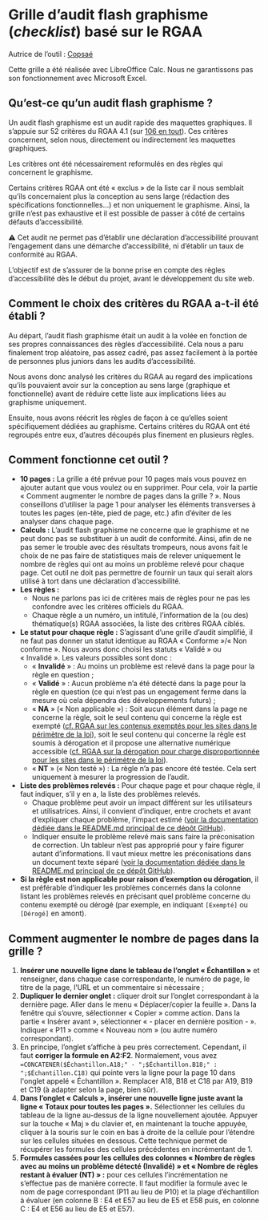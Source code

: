 # Grille d’audit flash graphisme (*checklist*) basé sur le RGAA

Autrice de l’outil : [Copsaé](https://www.copsae.fr/)

Cette grille a été réalisée avec LibreOffice Calc. Nous ne garantissons pas son fonctionnement avec Microsoft Excel.

## Qu’est-ce qu’un audit flash graphisme ?

Un audit flash graphisme est un audit rapide des maquettes graphiques. Il s’appuie sur 52 critères du RGAA 4.1 (sur [106 en tout](https://www.numerique.gouv.fr/publications/rgaa-accessibilite/methode-rgaa/criteres/)). Ces critères concernent, selon nous, directement ou indirectement les maquettes graphiques.

Les critères ont été nécessairement reformulés en des règles qui concernent le graphisme.

Certains critères RGAA ont été « exclus » de la liste car il nous semblait qu’ils concernaient plus la conception au sens large (rédaction des spécifications fonctionnelles…) et non uniquement le graphisme. Ainsi, la grille n’est pas exhaustive et il est possible de passer à côté de certains défauts d’accessibilité.

⚠️ Cet audit ne permet pas d’établir une déclaration d’accessibilité prouvant l’engagement dans une démarche d’accessibilité, ni d’établir un taux de conformité au RGAA.

L’objectif est de s’assurer de la bonne prise en compte des règles d’accessibilité dès le début du projet, avant le développement du site web.

## Comment le choix des critères du RGAA a-t-il été établi ?

Au départ, l’audit flash graphisme était un audit à la volée en fonction de ses propres connaissances des règles d’accessibilité. Cela nous a paru finalement trop aléatoire, pas assez cadré, pas assez facilement à la portée de personnes plus juniors dans les audits d’accessibilité.

Nous avons donc analysé les critères du RGAA au regard des implications qu’ils pouvaient avoir sur la conception au sens large (graphique et fonctionnelle) avant de réduire cette liste aux implications liées au graphisme uniquement.

Ensuite, nous avons réécrit les règles de façon à ce qu’elles soient spécifiquement dédiées au graphisme. Certains critères du RGAA ont été regroupés entre eux, d’autres découpés plus finement en plusieurs règles.

## Comment fonctionne cet outil ?

- **10 pages :** La grille a été prévue pour 10 pages mais vous pouvez en ajouter autant que vous voulez ou en supprimer. Pour cela, voir la partie « Comment augmenter le nombre de pages dans la grille ? ». Nous conseillons d’utiliser la page 1 pour analyser les éléments transverses à toutes les pages (en-tête, pied de page, etc.) afin d’éviter de les analyser dans chaque page.
- **Calculs :** L’audit flash graphisme ne concerne que le graphisme et ne peut donc pas se substituer à un audit de conformité. Ainsi, afin de ne pas semer le trouble avec des résultats trompeurs, nous avons fait le choix de ne pas faire de statistiques mais de relever uniquement le nombre de règles qui ont au moins un problème relevé pour chaque page. Cet outil ne doit pas permettre de fournir un taux qui serait alors utilisé à tort dans une déclaration d’accessibilité.
- **Les règles :** 
    - Nous ne parlons pas ici de critères mais de règles pour ne pas les confondre avec les critères officiels du RGAA.
    - Chaque règle a un numéro, un intitulé, l’information de la (ou des) thématique(s) RGAA associées, la liste des critères RGAA ciblés.
- **Le statut pour chaque règle :** S’agissant d’une grille d’audit simplifié, il ne faut pas donner un statut identique au RGAA « Conforme »/« Non conforme ». Nous avons donc choisi les statuts « Validé » ou « Invalidé ». Les valeurs possibles sont donc :
    - « **Invalidé** » : Au moins un problème est relevé dans la page pour la règle en question ;
    - « **Validé** » : Aucun problème n’a été détecté dans la page pour la règle en question (ce qui n’est pas un engagement ferme dans la mesure où cela dépendra des développements futurs) ;
    - « **NA** » (« Non applicable ») : Soit aucun élément dans la page ne concerne la règle, soit le seul contenu qui concerne la règle est exempté ([cf. RGAA sur les contenus exemptés pour les sites dans le périmètre de la loi](https://www.numerique.gouv.fr/publications/rgaa-accessibilite/obligations/#contenus-exempt%C3%A9s)), soit le seul contenu qui concerne la règle est soumis à dérogation et il propose une alternative numérique accessible ([cf. RGAA sur la dérogation pour charge disproportionnée pour les sites dans le périmètre de la loi](https://www.numerique.gouv.fr/publications/rgaa-accessibilite/obligations/#d%C3%A9rogation-pour-charge-disproportionn%C3%A9e)).
    - « **NT** » (« Non testé ») : La règle n’a pas encore été testée. Cela sert uniquement à mesurer la progression de l’audit.
- **Liste des problèmes relevés :** Pour chaque page et pour chaque règle, il faut indiquer, s’il y en a, la liste des problèmes relevés.
    - Chaque problème peut avoir un impact différent sur les utilisateurs et utilisatrices. Ainsi, il convient d’indiquer, entre crochets et avant d’expliquer chaque problème, l’impact estimé ([voir la documentation dédiée dans le README.md principal de ce dépôt GitHub](/../../#impact)).
    - Indiquer ensuite le problème relevé mais sans faire la préconisation de correction. Un tableur n’est pas approprié pour y faire figurer autant d’informations. Il vaut mieux mettre les préconisations dans un document texte séparé ([voir la documentation dédiée dans le README.md principal de ce dépôt GitHub](/../../#doc-preco)).
- **Si la règle est non applicable pour raison d’exemption ou dérogation**, il est préférable d’indiquer les problèmes concernés dans la colonne listant les problèmes relevés en précisant quel problème concerne du contenu exempté ou dérogé (par exemple, en indiquant `[Exempté]` ou `[Dérogé]` en amont).

## Comment augmenter le nombre de pages dans la grille ?

1. **Insérer une nouvelle ligne dans le tableau de l’onglet « Échantillon »** et renseigner, dans chaque case correspondante, le numéro de page, le titre de la page, l’URL et un commentaire si nécessaire ;
1. **Dupliquer le dernier onglet :** cliquer droit sur l’onglet correspondant à la dernière page. Aller dans le menu « Déplacer/copier la feuille ». Dans la fenêtre qui s’ouvre, sélectionner « Copier » comme action. Dans la partie « Insérer avant », sélectionner « - placer en dernière position - ». Indiquer « P11 » comme « Nouveau nom » (ou autre numéro correspondant).
1. En principe, l’onglet s’affiche à peu près correctement. Cependant, il faut **corriger la formule en A2:F2**. Normalement, vous avez `=CONCATENER($Échantillon.A18;" - ";$Échantillon.B18;" : ";$Échantillon.C18)` qui pointe vers la ligne pour la page 10 dans l'onglet appelé « Échantillon ». Remplacer A18, B18 et C18 par A19, B19 et C19 (à adapter selon la page, bien sûr).
1. **Dans l’onglet « Calculs », insérer une nouvelle ligne juste avant la ligne « Totaux pour toutes les pages ».** Sélectionner les cellules du tableau de la ligne au-dessus de la ligne nouvellement ajoutée. Appuyer sur la touche « Maj » du clavier et, en maintenant la touche appuyée, cliquer à la souris sur le coin en bas à droite de la cellule pour l’étendre sur les cellules situées en dessous. Cette technique permet de récupérer les formules des cellules précédentes en incrémentant de 1.
1. **Formules cassées pour les cellules des colonnes « Nombre de règles avec au moins un problème détecté (Invalidé) » et « Nombre de règles restant à évaluer (NT) » :** pour ces cellules l’incrémentation ne s’effectue pas de manière correcte. Il faut modifier la formule avec le nom de page correspondant (P11 au lieu de P10) et la plage d’échantillon à évaluer (en colonne B : E4 et E57 au lieu de E5 et E58 puis, en colonne C : E4 et E56 au lieu de E5 et E57).
